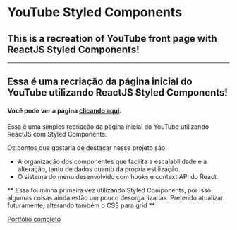 # YouTube Styled Components

## This is a recreation of YouTube front page with ReactJS Styled Components!
---
## Essa é uma recriação da página inicial do YouTube utilizando ReactJS Styled Components!

#### Você pode ver a página [clicando aqui](https://leonardosantos.herokuapp.com/youtube).

Essa é uma simples recriação da página inicial do YouTube utilizando ReactJS com Styled Components.

Os pontos que gostaria de destacar nesse projeto são:
- A organização dos componentes que facilita a escalabilidade e a alteração, tanto de dados quanto da própria estilização.
- O sistema do menu desenvolvido com hooks e context API do React.

** Essa foi minha primeira vez utilizando Styled Components, por isso algumas coisas ainda estão um pouco desorganizadas. Pretendo atualizar futuramente, alterando também o CSS para grid **

[Portfólio completo](https://leonardosantos.herokuapp.com)
